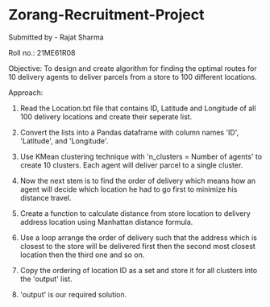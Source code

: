# Zorang-Recruitment-Project
Submitted by - Rajat Sharma

Roll no.: 21ME61R08

Objective: To design and create algorithm for finding the optimal routes for 10 delivery agents to deliver parcels from a store to 100 different locations.

Approach:

1. Read the Location.txt file that contains ID, Latitude and Longitude of all 100 delivery locations and create their seperate list.

2. Convert the lists into a Pandas dataframe with column names 'ID', 'Latitude', and 'Longitude'.

3. Use KMean clustering technique with 'n_clusters = Number of agents' to create 10 clusters. Each agent will deliver parcel to a single cluster.

4. Now the next stem is to find the order of delivery which means how an agent will decide which location he had to go first to minimize his distance travel.

5. Create a function to calculate distance from store location to delivery address location using Manhattan distance formula.

6. Use a loop arrange the order of delivery such that the address which is closest to the store will be delivered first then the second most closest location then the third one and so on.

7. Copy the ordering of location ID as a set and store it for all clusters into the 'output' list.

8. 'output' is our required solution.
